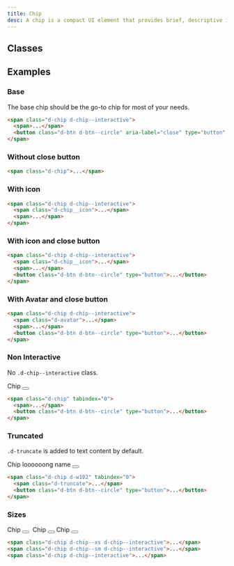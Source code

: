 ```yaml
---
title: Chip
desc: A chip is a compact UI element that provides brief, descriptive information about an element. It is terse, ideally one word.
---
```


## Classes
<component-class-table component-name="chip" />


## Examples
  
### Base
The base chip should be the go-to chip for most of your needs.
<code-well-header>
  <example-chip label="Chip"/>  
</code-well-header>

```html
<span class="d-chip d-chip--interactive">
  <span>...</span>
  <button class="d-btn d-btn--circle" aria-label="close" type="button" >...</button>
</span>
```

### Without close button
<code-well-header>
  <example-chip label="Chip" hide-close-btn/>
</code-well-header>

```html
<span class="d-chip">...</span>
```

### With icon
<code-well-header> 
  <example-chip label="Chip" with-icon hide-close-btn/>
</code-well-header>

```html
<span class="d-chip d-chip--interactive">
  <span class="d-chip__icon">...</span>
  <span>...</span>
</span>
```

### With icon and close button
<code-well-header>
  <example-chip label="Chip" with-icon/>
</code-well-header>

```html
<span class="d-chip d-chip--interactive">
  <span class="d-chip__icon">...</span>
  <span>...</span>
  <button class="d-btn d-btn--circle" type="button">...</button>
</span>
```

### With Avatar and close button
<code-well-header>
  <example-chip label="Chip" with-avatar/>
</code-well-header>

```html
<span class="d-chip d-chip--interactive">
  <span class="d-avatar">...</span>
  <span>...</span>
  <button class="d-btn d-btn--circle" type="button">...</button>
</span>
```

### Non Interactive
No `.d-chip--interactive` class.

<code-well-header>
  <span class="d-chip" tabindex="0">
    <span>Chip</span>
    <button class="d-btn d-btn--circle js-chip-button" aria-label="close" type="button">
      <span class="d-btn__icon"><icon-close /></span>
    </button>
  </span>
</code-well-header>

```html
<span class="d-chip" tabindex="0">
  <span>...</span>
  <button class="d-btn d-btn--circle" type="button">...</button>
</span>
```

### Truncated
`.d-truncate` is added to text content by default.

<code-well-header>
  <span class="d-chip d-chip--interactive d-w102" tabindex="0">
    <span class="d-truncate">Chip loooooong name</span>
    <button class="d-btn d-btn--circle js-chip-button" aria-label="close" type="button">
      <span class="d-btn__icon"><icon-close /></span>
    </button>
  </span>
</code-well-header>

```html
<span class="d-chip d-w102" tabindex="0">
  <span class="d-truncate">...</span>
  <button class="d-btn d-btn--circle" type="button">...</button>
</span>
```

### Sizes
<code-well-header>
  <span class="d-chip d-chip--xs d-mb4 d-chip--interactive" tabindex="0">
    <span class="d-chip__icon">
      <icon-phone />
    </span>
    Chip
    <button class="d-btn d-btn--circle js-chip-button" aria-label="close" type="button">
      <span class="d-btn__icon"><icon-close /></span>
    </button>
  </span>
  <span class="d-chip d-chip--sm d-mb4 d-chip--interactive" tabindex="0">
    <span class="d-avatar">
      <img src="/assets/images/person.png" alt="" />
    </span>
    <span>Chip</span>
    <button class="d-btn d-btn--circle js-chip-button" aria-label="close" type="button">
      <span class="d-btn__icon"><icon-close /></span>
    </button>
  </span>
  <span class="d-chip d-chip--interactive" tabindex="0">
    <span class="d-chip__icon">
      <icon-phone />
    </span>
    <span>Chip</span>
    <button class="d-btn d-btn--circle js-chip-button" aria-label="close" type="button">
      <span class="d-btn__icon"><icon-close /></span>
    </button>
  </span>
</code-well-header>

```html
<span class="d-chip d-chip--xs d-chip--interactive">...</span>
<span class="d-chip d-chip--sm d-chip--interactive">...</span>
<span class="d-chip d-chip--interactive">...</span>
```

<script setup>
  import ExampleChip from '@exampleComponents/ExampleChip.vue';
</script>
